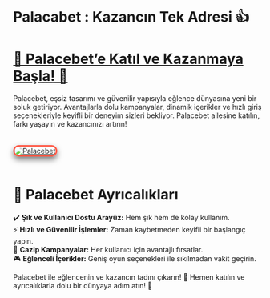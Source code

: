 # Palacabet : Kazancın Tek Adresi 👍

# <a href="https://cutt.ly/PalaceLink">🚀 Palacebet’e Katıl ve Kazanmaya Başla! 💎</a>  
Palacebet, eşsiz tasarımı ve güvenilir yapısıyla eğlence dünyasına yeni bir soluk getiriyor. Avantajlarla dolu kampanyalar, dinamik içerikler ve hızlı giriş seçenekleriyle keyifli bir deneyim sizleri bekliyor. Palacebet ailesine katılın, farkı yaşayın ve kazancınızı artırın!  

<a href="https://cutt.ly/PalaceLink" title="Palacebet Güncel Giriş">  
<img src="https://i.ibb.co/BtMhhf6/g-venligiris.jpg" alt="Palacebet" style="max-width: 100%; border: 3px solid #e74c3c; border-radius: 15px; box-shadow: 0 6px 12px rgba(0,0,0,0.5); margin: 20px 0; filter: brightness(1.2);">  
</a>  

# 🌟 Palacebet Ayrıcalıkları  
✔️ **Şık ve Kullanıcı Dostu Arayüz:** Hem şık hem de kolay kullanım.  
⚡ **Hızlı ve Güvenilir İşlemler:** Zaman kaybetmeden keyifli bir başlangıç yapın.  
🎁 **Cazip Kampanyalar:** Her kullanıcı için avantajlı fırsatlar.  
🎮 **Eğlenceli İçerikler:** Geniş oyun seçenekleri ile sıkılmadan vakit geçirin.  

Palacebet ile eğlencenin ve kazancın tadını çıkarın! 🌟 Hemen katılın ve ayrıcalıklarla dolu bir dünyaya adım atın! 🚀  
